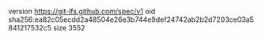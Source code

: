 version https://git-lfs.github.com/spec/v1
oid sha256:ea82c05ecdd2a48504e26e3b744e9def24742ab2b2d7203ce03a5841217532c5
size 3552

